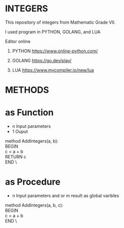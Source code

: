 # INTEGERS

This repository of integers from Mathematic Grade VII.

I used program in PYTHON, GOLANG, and LUA

Editor online
1. PYTHON
https://www.online-python.com/

2. GOLANG
https://go.dev/play/

3. LUA
https://www.mycompiler.io/new/lua



# METHODS 
# as Function
- n Input parameters
- 1 Ouput

method AddIntegers(a, b): \
  BEGIN \
    c = a + b \
    RETURN c \
  END \


# as Procedure
- n Input parameters and or m result as global varibles

method AddIntegers(a, b, c): \
  BEGIN \
  c = a + b \
  END \
